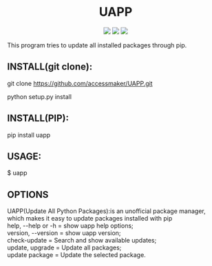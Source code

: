 <h1 align="center">UAPP</h1>

<p align="center">
<img src="http://img.shields.io/static/v1?label=STATUS&message=EM%20DESENVOLVIMENTO&color=GREEN&style=for-the-badge"/>
<img src="http://img.shields.io/static/v1?label=VERSION&message=1.1&color=blue&style=for-the-badge"/>
<img src="https://img.shields.io/github/license/accessmaker/UAPP?style=for-the-badge"/>
</p>


This program tries to update all installed packages through pip.

<h2>INSTALL(git clone):</h2>

git clone https://github.com/accessmaker/UAPP.git

python setup.py install


<h2>INSTALL(PIP):</h2>


pip install uapp


<h2>USAGE:</h2>

$ uapp


<h2>OPTIONS</h2>

UAPP(Update All Python Packages):is an unofficial package manager, which makes it easy to update packages installed with pip<br>
        help, --help or -h = show uapp help options;<br>
        version, --version = show uapp version;<br>
        check-update = Search and show available updates;<br>
        update, upgrade = Update all packages;<br>
        update package = Update the selected package.